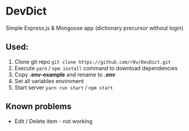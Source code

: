 # DevDict
Simple Express.js &amp; Mongoose app (dictionary precursor without login)

## Used:
1. Clone git repo `git clone https://github.com/r0v/DevDict.git` 
2. Execute `yarn` / `npm install` command to download dependencies 
3. Copy **.env-example** and rename to **.env**
4. Set all variables enviroment 
5. Start server `yarn run start` / `npm start` 

## Known problems
- Edit / Delete item - not working
